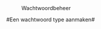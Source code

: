 <properties>
	<page>
		<title>Wachtwoordbeheer</title>
	</page>
	<menu>
		<position>Wachtwoordbeheer 
		<title>Introductie</title>
	</menu>
</properties>

#Een wachtwoord type aanmaken#
<description>
